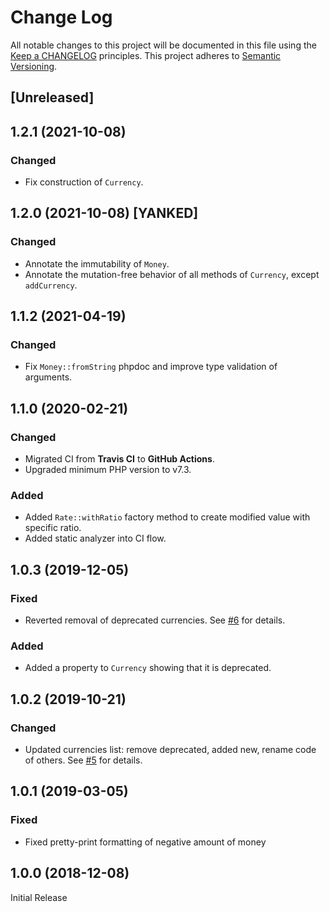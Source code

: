 # Change Log
All notable changes to this project will be documented in this file
using the [Keep a CHANGELOG](http://keepachangelog.com/) principles.
This project adheres to [Semantic Versioning](http://semver.org/).

<!--
Types of changes

Added - for new features.
Changed - for changes in existing functionality.
Deprecated - for soon-to-be removed features.
Removed - for now removed features.
Fixed - for any bug fixes.
Security - in case of vulnerabilities.
-->

## [Unreleased]

## 1.2.1 (2021-10-08)

### Changed

+ Fix construction of `Currency`.

## 1.2.0 (2021-10-08) [YANKED]

### Changed

+ Annotate the immutability of `Money`.
+ Annotate the mutation-free behavior of all methods of `Currency`, except `addCurrency`.

## 1.1.2 (2021-04-19)

### Changed

+ Fix `Money::fromString` phpdoc and improve type validation of arguments.

## 1.1.0 (2020-02-21)

### Changed

+ Migrated CI from **Travis CI** to **GitHub Actions**.
+ Upgraded minimum PHP version to v7.3.

### Added

+ Added `Rate::withRatio` factory method to create modified value with specific ratio.
+ Added static analyzer into CI flow.

## 1.0.3 (2019-12-05)

### Fixed

+ Reverted removal of deprecated currencies. See [#6](https://github.com/Rebilly/money/pull/6) for details.

### Added

+ Added a property to `Currency` showing that it is deprecated. 

## 1.0.2 (2019-10-21)

### Changed

+ Updated currencies list: remove deprecated, added new, rename code of others. See [#5](https://github.com/Rebilly/money/pull/5) for details.

## 1.0.1 (2019-03-05)

### Fixed

+ Fixed pretty-print formatting of negative amount of money

## 1.0.0 (2018-12-08)

Initial Release
